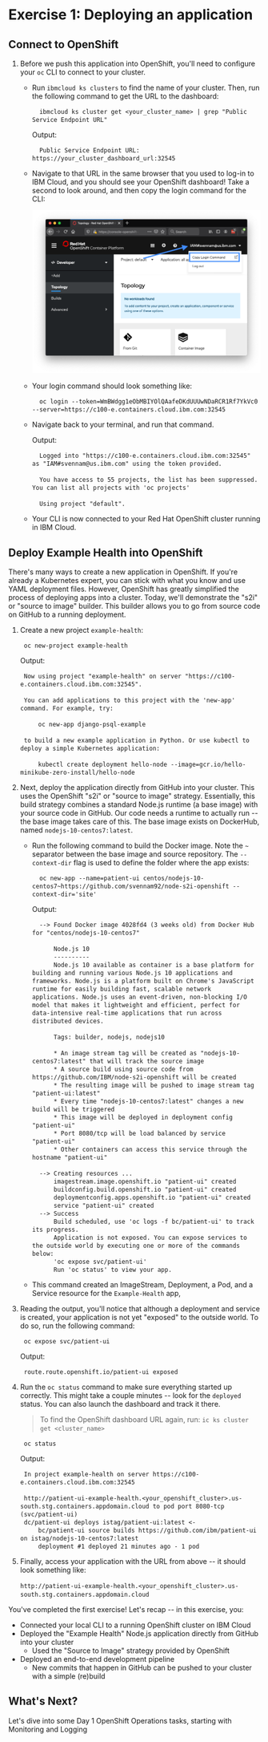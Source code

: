 # Exercise 1: Deploying an application

## Connect to OpenShift

1. Before we push this application into OpenShift, you'll need to configure your `oc` CLI to connect to your cluster.
   * Run `ibmcloud ks clusters` to find the name of your cluster. Then, run the following command to get the URL to the dashboard:

     ```text
       ibmcloud ks cluster get <your_cluster_name> | grep "Public Service Endpoint URL"
     ```

     Output:

     ```text
       Public Service Endpoint URL:    https://your_cluster_dashboard_url:32545
     ```

   * Navigate to that URL in the same browser that you used to log-in to IBM Cloud, and you should see your OpenShift dashboard! Take a second to look around, and then copy the login command for the CLI:

     ![copylogincommand](../assets/copylogincommand.png)

   * Your login command should look something like:

     ```text
       oc login --token=WmBWdgg1eObMBIYOlQAafeDKdUUUwNDaRCR1Rf7YkVc0 --server=https://c100-e.containers.cloud.ibm.com:32545
     ```

   * Navigate back to your terminal, and run that command.

     Output:

     ```text
       Logged into "https://c100-e.containers.cloud.ibm.com:32545" as "IAM#svennam@us.ibm.com" using the token provided.

       You have access to 55 projects, the list has been suppressed. You can list all projects with 'oc projects'

       Using project "default".
     ```

   * Your CLI is now connected to your Red Hat OpenShift cluster running in IBM Cloud.

## Deploy Example Health into OpenShift

There's many ways to create a new application in OpenShift. If you're already a Kubernetes expert, you can stick with what you know and use YAML deployment files. However, OpenShift has greatly simplified the process of deploying apps into a cluster. Today, we'll demonstrate the "s2i" or "source to image" builder. This builder allows you to go from source code on GitHub to a running deployment.

1. Create a new project `example-health`:

   ```text
    oc new-project example-health
   ```

   Output:

   ```text
    Now using project "example-health" on server "https://c100-e.containers.cloud.ibm.com:32545".

    You can add applications to this project with the 'new-app' command. For example, try:

        oc new-app django-psql-example

    to build a new example application in Python. Or use kubectl to deploy a simple Kubernetes application:

        kubectl create deployment hello-node --image=gcr.io/hello-minikube-zero-install/hello-node
   ```

2. Next, deploy the application directly from GitHub into your cluster. This uses the OpenShift "s2i" or "source to image" strategy. Essentially, this build strategy combines a standard Node.js runtime \(a base image\) with your source code in GitHub. Our code needs a runtime to actually run -- the base image takes care of this. The base image exists on DockerHub, named `nodejs-10-centos7:latest`.
   * Run the following command to build the Docker image. Note the `~` separator between the base image and source repository. The `--context-dir` flag is used to define the folder where the app exists:

     ```text
       oc new-app --name=patient-ui centos/nodejs-10-centos7~https://github.com/svennam92/node-s2i-openshift --context-dir='site'
     ```

     Output:

     ```text
       --> Found Docker image 4028fd4 (3 weeks old) from Docker Hub for "centos/nodejs-10-centos7"

           Node.js 10 
           ---------- 
           Node.js 10 available as container is a base platform for building and running various Node.js 10 applications and frameworks. Node.js is a platform built on Chrome's JavaScript runtime for easily building fast, scalable network applications. Node.js uses an event-driven, non-blocking I/O model that makes it lightweight and efficient, perfect for data-intensive real-time applications that run across distributed devices.

           Tags: builder, nodejs, nodejs10

           * An image stream tag will be created as "nodejs-10-centos7:latest" that will track the source image
           * A source build using source code from https://github.com/IBM/node-s2i-openshift will be created
           * The resulting image will be pushed to image stream tag "patient-ui:latest"
           * Every time "nodejs-10-centos7:latest" changes a new build will be triggered
           * This image will be deployed in deployment config "patient-ui"
           * Port 8080/tcp will be load balanced by service "patient-ui"
           * Other containers can access this service through the hostname "patient-ui"

       --> Creating resources ...
           imagestream.image.openshift.io "patient-ui" created
           buildconfig.build.openshift.io "patient-ui" created
           deploymentconfig.apps.openshift.io "patient-ui" created
           service "patient-ui" created
       --> Success
           Build scheduled, use 'oc logs -f bc/patient-ui' to track its progress.
           Application is not exposed. You can expose services to the outside world by executing one or more of the commands below:
           'oc expose svc/patient-ui' 
           Run 'oc status' to view your app.
     ```

   * This command created an ImageStream, Deployment, a Pod, and a Service resource for the `Example-Health` app,
3. Reading the output, you'll notice that although a deployment and service is created, your application is not yet "exposed" to the outside world. To do so, run the following command:

   ```text
    oc expose svc/patient-ui
   ```

   Output:

   ```text
    route.route.openshift.io/patient-ui exposed
   ```

4. Run the `oc status` command to make sure everything started up correctly. This might take a couple minutes -- look for the `deployed` status. You can also launch the dashboard and track it there.

   > To find the OpenShift dashboard URL again, run: `ic ks cluster get <cluster_name>`

   ```text
    oc status
   ```

   Output:

   ```text
    In project example-health on server https://c100-e.containers.cloud.ibm.com:32545

    http://patient-ui-example-health.<your_openshift_cluster>.us-south.stg.containers.appdomain.cloud to pod port 8080-tcp (svc/patient-ui)
    dc/patient-ui deploys istag/patient-ui:latest <-
        bc/patient-ui source builds https://github.com/ibm/patient-ui on istag/nodejs-10-centos7:latest 
        deployment #1 deployed 21 minutes ago - 1 pod
   ```

5. Finally, access your application with the URL from above -- it should look something like:

   `http://patient-ui-example-health.<your_openshift_cluster>.us-south.stg.containers.appdomain.cloud`

You've completed the first exercise! Let's recap -- in this exercise, you:

* Connected your local CLI to a running OpenShift cluster on IBM Cloud
* Deployed the "Example Health" Node.js application directly from GitHub into your cluster 
  * Used the "Source to Image" strategy provided by OpenShift
* Deployed an end-to-end development pipeline 
  * New commits that happen in GitHub can be pushed to your cluster with a simple \(re\)build

## What's Next?

Let's dive into some Day 1 OpenShift Operations tasks, starting with Monitoring and Logging

